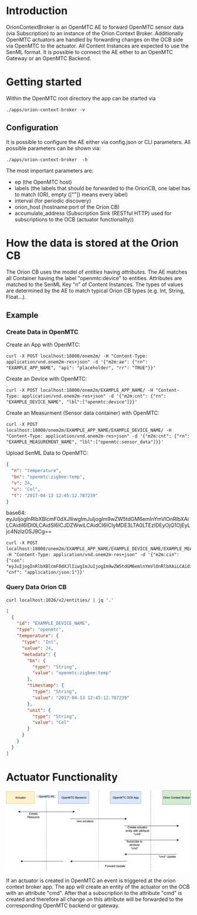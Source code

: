 # Introduction

OrionContextBroker is an OpenMTC AE to forward OpenMTC sensor data (via Subscription) to an instance of the Orion Context Broker. Additionally OpenMTC actuators are handled by forwarding changes on the OCB side via OpenMTC to the actuator.
All Content Instances are expected to use the SenML format. It is possible to connect the AE either to an OpenMTC Gateway or an OpenMTC Backend.

# Getting started

Within the OpenMTC root directory the app can be started via

```
./apps/orion-context-broker -v
```

## Configuration

It is possible to configure the AE either via config.json or CLI parameters. All possible parameters can be shown via:

```
./apps/orion-context-broker  -h
```

The most important parameters are:

* ep (the OpenMTC host)
* labels (the labels that should be forwarded to the OrionCB, one label has to match (OR), empty ([""]) means every label)
* interval (for periodic discovery)
* orion_host (hostname:port of the Orion CB)
* accumulate_address (Subscription Sink (RESTful HTTP) used for subscriptions to the OCB (actuator functionality))

# How the data is stored at the Orion CB

The Orion CB uses the model of *entities* having *attributes*. The AE matches all Container having the label "openmtc:device" to entities. Attributes are matched to the SenML Key "n" of Content Instances. The types of values are determined by the AE to match typical Orion CB types (e.g. Int, String, Float...).

## Example

### Create Data in OpenMTC

Create an App with OpenMTC:

```
curl -X POST localhost:18000/onem2m/ -H "Content-Type: application/vnd.onem2m-res+json" -d '{"m2m:ae": {"rn": "EXAMPLE_APP_NAME", "api": "placeholder", "rr": "TRUE"}}'
```

Create an Device with OpenMTC:

```
curl -X POST localhost:18000/onem2m/EXAMPLE_APP_NAME/ -H "Content-Type: application/vnd.onem2m-res+json" -d '{"m2m:cnt": {"rn": "EXAMPLE_DEVICE_NAME", "lbl":["openmtc:device"]}}'
```

Create an Measurment (Sensor data container) with OpenMTC:

```
curl -X POST localhost:18000/onem2m/EXAMPLE_APP_NAME/EXAMPLE_DEVICE_NAME/ -H "Content-Type: application/vnd.onem2m-res+json" -d '{"m2m:cnt": {"rn": "EXAMPLE_MEASUREMENT_NAME", "lbl":["openmtc:sensor_data"]}}'
```

Upload SenML Data to OpenMTC:

```json
{
  "n": "temperature",
  "bn": "openmtc:zigbee:temp",
  "v": 24,
  "u": "Cel",
  "t": "2017-04-13 12:45:12.787239"
}
```
base64: eyJuIjogInRlbXBlcmF0dXJlIiwgImJuIjogIm9wZW5tdGM6emlnYmVlOnRlbXAiLCAidiI6IDI0LCAidSI6ICJDZWwiLCAidCI6ICIyMDE3LTA0LTEzIDEyOjQ1OjEyLjc4NzIzOSJ9Cg==

```
curl -X POST localhost:18000/onem2m/EXAMPLE_APP_NAME/EXAMPLE_DEVICE_NAME/EXAMPLE_MEASUREMENT_NAME/ -H "Content-Type: application/vnd.onem2m-res+json" -d '{"m2m:cin": {"con": "eyJuIjogInRlbXBlcmF0dXJlIiwgImJuIjogIm9wZW5tdGM6emlnYmVlOnRlbXAiLCAidiI6IDI0LCAidSI6ICJDZWwiLCAidCI6ICIyMDE3LTA0LTEzIDEyOjQ1OjEyLjc4NzIzOSJ9Cg==", "cnf": "application/json:1"}}'
```

### Query Data Orion CB

```
curl localhost:1026/v2/entities/ | jq '.'
```

```json
[
  {
    "id": "EXAMPLE_DEVICE_NAME",
    "type": "openmtc",
    "temperature": {
      "type": "Int",
      "value": 24,
      "metadata": {
        "bn": {
          "type": "String",
          "value": "openmtc:zigbee:temp"
        },
        "timestamp": {
          "type": "String",
          "value": "2017-04-13 12:45:12.787239"
        },
        "unit": {
          "type": "String",
          "value": "Cel"
        }
      }
    }
  }
]
```

# Actuator Functionality

![](actuator_arch.png)

If an actuator is created in OpenMTC an event is triggered at the orion context broker app. The app will create an entity of the actuator on the OCB with an attribute "cmd". After that a subscription to the attribute "cmd" is created and therefore all change on this attribute will be forwarded to the corresponding OpenMTC backend or gateway.
